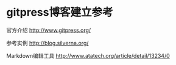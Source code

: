 gitpress博客建立参考
====
官方介绍
http://www.gitpress.org/ 

参考实例
http://blog.silverna.org/  

Markdown编辑工具
http://www.atatech.org/article/detail/13234/0